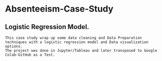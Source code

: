 # Absenteeism-Case-Study

## Logistic Regression Model.
    This case study wrap up some data cleaning and Data Preparation techniques with a logistic regression model and Data visualization options.
    The project was done in Jupyter/Tableau and later transposed to Google Colab-GitHub as a Test.
